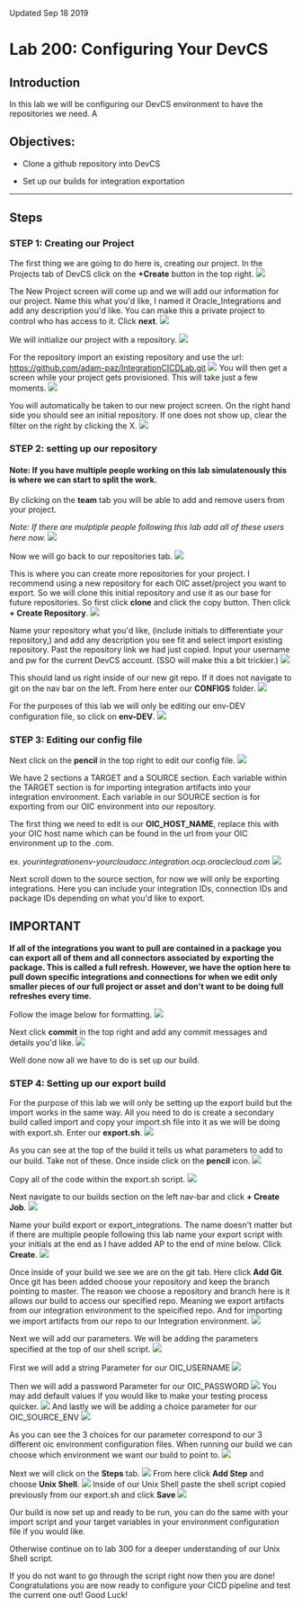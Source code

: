 Updated Sep 18 2019

# Lab 200: Configuring Your DevCS

## Introduction
 In this lab we will be configuring our DevCS environment to have the repositories we need. A

## Objectives:

- Clone a github repository into DevCS 

- Set up our builds for integration exportation

------------------


Steps
-----

### STEP 1: Creating our Project
The first thing we are going to do here is, creating our project. In the Projects tab of DevCS click on the **+Create** button in the top right. 
![](images/18.png)

The New Project screen will come up and we will add our information for our project. Name this what you'd like, I named it Oracle_Integrations and add any description you'd like. You can make this a private project to control who has access to it. Click **next**.
![](images/19.png)

We will initialize our project with a repository. 
![](images/20.png)

For the repository import an existing repository and use the url: 
https://github.com/adam-paz/IntegrationCICDLab.git
![](images/21.png)
You will then get a screen while your project gets provisioned. This will take just a few moments.
![](images/22.png)

You will automatically be taken to our new project screen. On the right hand side you should see an initial repository. If one does not show up, clear the filter on the right by clicking the X. 
![](images/23.png)

### STEP 2: setting up our repository
#### Note: If you have multiple people working on this lab simulatenously this is where we can start to split the work. 

By clicking on the **team** tab you will be able to add and remove users from your project. 

*Note: If there are mulptiple people following this lab add all of these users here now.*
![](images/24.png)

Now we will go back to our repositories tab.
![](images/25.png)

This is where you can create more repositories for your project. I recommend using a new repository for each OIC asset/project you want to export. So we will clone this initial repository and use it as our base for future repositories. So first click **clone** and click the copy button. Then click **+ Create Repository**.
![](images/26.png)

Name your repository what you'd like, (include initials to differentiate your repository,) and add any description you see fit and select import existing repository. Past the repository link we had just copied. Input your username and pw for the current DevCS account. (SSO will make this a bit trickier.)
![](images/27.png)

This should land us right inside of our new git repo. If it does not navigate to git on the nav bar on the left. From here enter our **CONFIGS** folder.
![](images/28.png)

For the purposes of this lab we will only be editing our env-DEV configuration file, so click on **env-DEV**.
![](images/29.png)

### STEP 3: Editing our config file

Next click on the **pencil** in the top right to edit our config file.
![](images/30.png)

We have 2 sections a TARGET and a SOURCE section. Each variable within the TARGET section is for importing integration artifacts into your integration environment. Each variable in our SOURCE section is for exporting from our OIC environment into our repository. 

The first thing we need to edit is our **OIC_HOST_NAME**, replace this with your OIC host name which can be found in the url from your OIC environment up to the .com. 

ex. _yourintegrationenv-yourcloudacc.integration.ocp.oraclecloud.com_
![](images/31.png)

Next scroll down to the source section, for now we will only be exporting integrations. Here you can include your integration IDs, connection IDs and package IDs depending on what you'd like to export. 

## IMPORTANT

**If all of the integrations you want to pull are contained in a package you can export all of them and all connectors associated by exporting the package. This is called a full refresh. However, we have the option here to pull down specific integrations and connections for when we edit only smaller pieces of our full project or asset and don't want to be doing full refreshes every time.**

 Follow the image below for formatting. 
![](images/32.png)

Next click **commit** in the top right and add any commit messages and details you'd like.
![](images/33.png)

Well done now all we have to do is set up our build.
### STEP 4: Setting up our export build
For the purpose of this lab we will only be setting up the export build but the import works in the same way. All you need to do is create a secondary build called import and copy your import.sh file into it as we will be doing with export.sh. Enter our **export.sh**.
![](images/34.png)

As you can see at the top of the build it tells us what parameters to add to our build. Take not of these. Once inside click on the **pencil** icon.
![](images/35.png)

Copy all of the code within the export.sh script.
![](images/36.png)

Next navigate to our builds section on the left nav-bar and click **+ Create Job**.
![](images/37.png)

Name your build export or export_integrations. The name doesn't matter but if there are multiple people following this lab name your export script with your initials at the end as I have added AP to the end of mine below. Click **Create**.
![](images/38.png)

Once inside of your build we see we are on the git tab. Here click **Add Git**. Once git has been added choose your repository and keep the branch pointing to master. The reason we choose a repository and branch here is it allows our build to access our specified repo. Meaning we export artifacts from our integration environment to the speicified repo. And for importing we import artifacts from our repo to our Integration environment.
![](images/39.png)

Next we will add our parameters. We will be adding the parameters specified at the top of our shell script.
![](images/40.png)

First we will add a string Parameter for our OIC_USERNAME
![](images/41.png)

Then we will add a password Parameter for our OIC_PASSWORD
![](images/42.png)
You may add default values if you would like to make your testing process quicker.
![](images/43.png)
And lastly we will be adding a choice parameter for our OIC_SOURCE_ENV
![](images/44.png)

As you can see the 3 choices for our parameter correspond to our 3 different oic environment configuration files. When running our build we can choose which environment we want our build to point to.
![](images/45.png)

Next we will click on the **Steps** tab.
![](images/46.png)
From here click **Add Step** and choose **Unix Shell**.
![](images/47.png)
Inside of our Unix Shell paste the shell script copied previously from our export.sh and click **Save**
![](images/48.png)

Our build is now set up and ready to be run, you can do the same with your import script and your target variables in your environment configuration file if you would like.

Otherwise continue on to lab 300 for a deeper understanding of our Unix Shell script. 

If you do not want to go through the script right now then you are done! Congratulations you are now ready to configure your CICD pipeline and test the current one out! Good Luck!